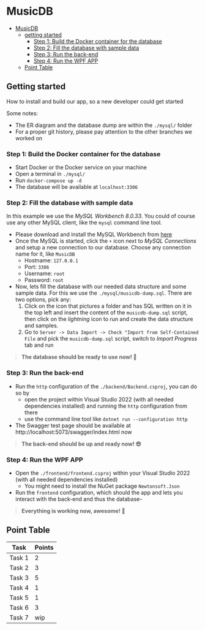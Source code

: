 # MusicDB

- [MusicDB](#musicdb)
  * [getting started](#getting-started)
    + [Step 1: Build the Docker container for the database](#step-1--build-the-docker-container-for-the-database)
    + [Step 2: Fill the database with sample data](#step-2--fill-the-database-with-sample-data)
    + [Step 3: Run the back-end](#step-3--run-the-back-end)
    + [Step 4: Run the WPF APP](#step-4--run-the-wpf-app)
  * [Point Table](#point-table)

## Getting started

How to install and build our app, so a new developer could get started

Some notes:
* The ER diagram and the database dump are within the `./mysql/` folder
* For a proper git history, please pay attention to the other branches we worked on

### Step 1: Build the Docker container for the database
- Start Docker or the Docker service on your machine
- Open a terminal in `./mysql/`
- Run `docker-compose up -d`
- The database will be available at `localhost:3306`

### Step 2: Fill the database with sample data

In this example we use the *MySQL Workbench 8.0.33*. You could of course use any other MySQL client, like the `mysql` command line tool.

- Please download and install the MySQL Workbench from [here](https://dev.mysql.com/downloads/workbench/)
- Once the MySQL is started, click the `+` icon next to *MySQL Connections* and setup a new connection to our database. Choose any connection name for it, like `MusicDB`
    - Hostname: `127.0.0.1`
    - Port: `3306`
    - Username: `root`
    - Password: `root`
- Now, lets fill the database with our needed data structure and some sample data. For this we use the `./mysql/musicdb-dump.sql`. There are two options, pick any:
  1. Click on the icon that pictures a folder and has SQL written on it in the top left and insert the content of the `musicdb-dump.sql` script, then click on the *lightning* icon to run and create the data structure and samples.
  2. Go to `Server -> Data Import -> Check "Import from Self-Contained File` and pick the `musicdb-dump.sql` script, switch to *Import Progress* tab and run

> **The database should be ready to use now! :partying_face:**


### Step 3: Run the back-end
- Run the `http` configuration of the `./backend/Backend.csproj`, you can do so by
	- open the project within Visual Studio 2022 (with all needed dependencies installed) and running the `http` configuration from there
	- use the command line tool like `dotnet run --configuration http`
- The Swagger test page should be available at http://localhost:5073/swagger/index.html now

> **The back-end should be up and ready now! :sunglasses:**


### Step 4: Run the WPF APP
- Open the `./frontend/frontend.csproj` within your Visual Studio 2022 (with all needed dependencies installed)
    - You might need to install the NuGet package `Newtonsoft.Json`
- Run the `frontend` configuration, which should the app and lets you interact with the back-end and thus the database-

> **Everything is working now, awesome! :star_struck:**


## Point Table
| Task | Points |
|------|--------|
|Task 1|    2   |
|Task 2|    3   |
|Task 3|    5   |
|Task 4|    1   |
|Task 5|    1   |
|Task 6|    3   |
|Task 7|   wip  |
